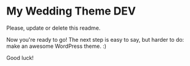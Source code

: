 My Wedding Theme DEV
====================

Please, update or delete this readme.

Now you're ready to go! The next step is easy to say, but harder to do: make an awesome WordPress theme. :)

Good luck!
